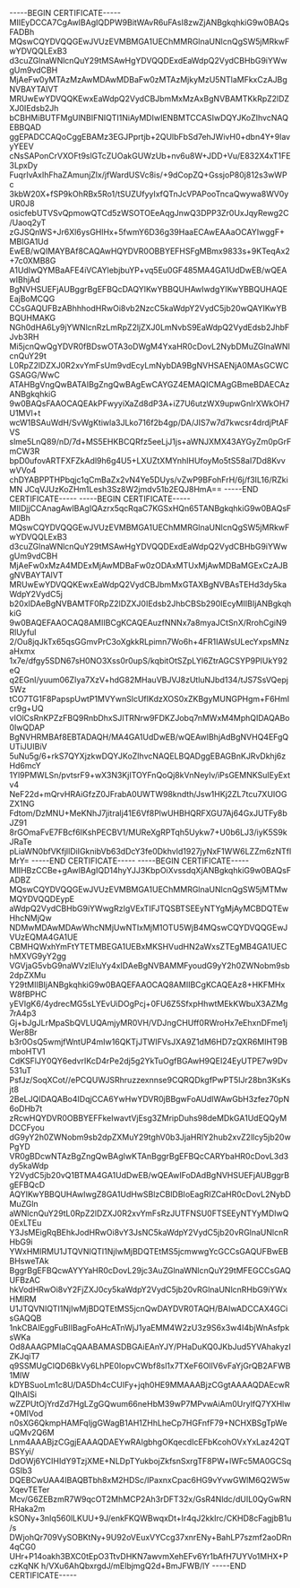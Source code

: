 -----BEGIN CERTIFICATE-----
MIIEyDCCA7CgAwIBAgIQDPW9BitWAvR6uFAsI8zwZjANBgkqhkiG9w0BAQsFADBh
MQswCQYDVQQGEwJVUzEVMBMGA1UEChMMRGlnaUNlcnQgSW5jMRkwFwYDVQQLExB3
d3cuZGlnaWNlcnQuY29tMSAwHgYDVQQDExdEaWdpQ2VydCBHbG9iYWwgUm9vdCBH
MjAeFw0yMTAzMzAwMDAwMDBaFw0zMTAzMjkyMzU5NTlaMFkxCzAJBgNVBAYTAlVT
MRUwEwYDVQQKEwxEaWdpQ2VydCBJbmMxMzAxBgNVBAMTKkRpZ2lDZXJ0IEdsb2Jh
bCBHMiBUTFMgUlNBIFNIQTI1NiAyMDIwIENBMTCCASIwDQYJKoZIhvcNAQEBBQAD
ggEPADCCAQoCggEBAMz3EGJPprtjb+2QUlbFbSd7ehJWivH0+dbn4Y+9lavyYEEV
cNsSAPonCrVXOFt9slGTcZUOakGUWzUb+nv6u8W+JDD+Vu/E832X4xT1FE3LpxDy
FuqrIvAxIhFhaZAmunjZlx/jfWardUSVc8is/+9dCopZQ+GssjoP80j812s3wWPc
3kbW20X+fSP9kOhRBx5Ro1/tSUZUfyyIxfQTnJcVPAPooTncaQwywa8WV0yUR0J8
osicfebUTVSvQpmowQTCd5zWSOTOEeAqgJnwQ3DPP3Zr0UxJqyRewg2C/Uaoq2yT
zGJSQnWS+Jr6Xl6ysGHlHx+5fwmY6D36g39HaaECAwEAAaOCAYIwggF+MBIGA1Ud
EwEB/wQIMAYBAf8CAQAwHQYDVR0OBBYEFHSFgMBmx9833s+9KTeqAx2+7c0XMB8G
A1UdIwQYMBaAFE4iVCAYlebjbuYP+vq5Eu0GF485MA4GA1UdDwEB/wQEAwIBhjAd
BgNVHSUEFjAUBggrBgEFBQcDAQYIKwYBBQUHAwIwdgYIKwYBBQUHAQEEajBoMCQG
CCsGAQUFBzABhhhodHRwOi8vb2NzcC5kaWdpY2VydC5jb20wQAYIKwYBBQUHMAKG
NGh0dHA6Ly9jYWNlcnRzLmRpZ2ljZXJ0LmNvbS9EaWdpQ2VydEdsb2JhbFJvb3RH
Mi5jcnQwQgYDVR0fBDswOTA3oDWgM4YxaHR0cDovL2NybDMuZGlnaWNlcnQuY29t
L0RpZ2lDZXJ0R2xvYmFsUm9vdEcyLmNybDA9BgNVHSAENjA0MAsGCWCGSAGG/WwC
ATAHBgVngQwBATAIBgZngQwBAgEwCAYGZ4EMAQICMAgGBmeBDAECAzANBgkqhkiG
9w0BAQsFAAOCAQEAkPFwyyiXaZd8dP3A+iZ7U6utzWX9upwGnIrXWkOH7U1MVl+t
wcW1BSAuWdH/SvWgKtiwla3JLko716f2b4gp/DA/JIS7w7d7kwcsr4drdjPtAFVS
slme5LnQ89/nD/7d+MS5EHKBCQRfz5eeLjJ1js+aWNJXMX43AYGyZm0pGrFmCW3R
bpD0ufovARTFXFZkAdl9h6g4U5+LXUZtXMYnhIHUfoyMo5tS58aI7Dd8KvvwVVo4
chDYABPPTHPbqjc1qCmBaZx2vN4Ye5DUys/vZwP9BFohFrH/6j/f3IL16/RZkiMN
JCqVJUzKoZHm1Lesh3Sz8W2jmdv51b2EQJ8HmA==
-----END CERTIFICATE-----
-----BEGIN CERTIFICATE-----
MIIDjjCCAnagAwIBAgIQAzrx5qcRqaC7KGSxHQn65TANBgkqhkiG9w0BAQsFADBh
MQswCQYDVQQGEwJVUzEVMBMGA1UEChMMRGlnaUNlcnQgSW5jMRkwFwYDVQQLExB3
d3cuZGlnaWNlcnQuY29tMSAwHgYDVQQDExdEaWdpQ2VydCBHbG9iYWwgUm9vdCBH
MjAeFw0xMzA4MDExMjAwMDBaFw0zODAxMTUxMjAwMDBaMGExCzAJBgNVBAYTAlVT
MRUwEwYDVQQKEwxEaWdpQ2VydCBJbmMxGTAXBgNVBAsTEHd3dy5kaWdpY2VydC5j
b20xIDAeBgNVBAMTF0RpZ2lDZXJ0IEdsb2JhbCBSb290IEcyMIIBIjANBgkqhkiG
9w0BAQEFAAOCAQ8AMIIBCgKCAQEAuzfNNNx7a8myaJCtSnX/RrohCgiN9RlUyfuI
2/Ou8jqJkTx65qsGGmvPrC3oXgkkRLpimn7Wo6h+4FR1IAWsULecYxpsMNzaHxmx
1x7e/dfgy5SDN67sH0NO3Xss0r0upS/kqbitOtSZpLYl6ZtrAGCSYP9PIUkY92eQ
q2EGnI/yuum06ZIya7XzV+hdG82MHauVBJVJ8zUtluNJbd134/tJS7SsVQepj5Wz
tCO7TG1F8PapspUwtP1MVYwnSlcUfIKdzXOS0xZKBgyMUNGPHgm+F6HmIcr9g+UQ
vIOlCsRnKPZzFBQ9RnbDhxSJITRNrw9FDKZJobq7nMWxM4MphQIDAQABo0IwQDAP
BgNVHRMBAf8EBTADAQH/MA4GA1UdDwEB/wQEAwIBhjAdBgNVHQ4EFgQUTiJUIBiV
5uNu5g/6+rkS7QYXjzkwDQYJKoZIhvcNAQELBQADggEBAGBnKJRvDkhj6zHd6mcY
1Yl9PMWLSn/pvtsrF9+wX3N3KjITOYFnQoQj8kVnNeyIv/iPsGEMNKSuIEyExtv4
NeF22d+mQrvHRAiGfzZ0JFrabA0UWTW98kndth/Jsw1HKj2ZL7tcu7XUIOGZX1NG
Fdtom/DzMNU+MeKNhJ7jitralj41E6Vf8PlwUHBHQRFXGU7Aj64GxJUTFy8bJZ91
8rGOmaFvE7FBcf6IKshPECBV1/MUReXgRPTqh5Uykw7+U0b6LJ3/iyK5S9kJRaTe
pLiaWN0bfVKfjllDiIGknibVb63dDcY3fe0Dkhvld1927jyNxF1WW6LZZm6zNTfl
MrY=
-----END CERTIFICATE-----
-----BEGIN CERTIFICATE-----
MIIHBzCCBe+gAwIBAgIQD14hyYJJ3KbpOiXvssdqXjANBgkqhkiG9w0BAQsFADBZ
MQswCQYDVQQGEwJVUzEVMBMGA1UEChMMRGlnaUNlcnQgSW5jMTMwMQYDVQQDEypE
aWdpQ2VydCBHbG9iYWwgRzIgVExTIFJTQSBTSEEyNTYgMjAyMCBDQTEwHhcNMjQw
NDMwMDAwMDAwWhcNMjUwNTIxMjM1OTU5WjB4MQswCQYDVQQGEwJVUzEQMA4GA1UE
CBMHQWxhYmFtYTETMBEGA1UEBxMKSHVudHN2aWxsZTEgMB4GA1UEChMXVG9yY2gg
VGVjaG5vbG9naWVzIEluYy4xIDAeBgNVBAMMFyoudG9yY2h0ZWNobm9sb2dpZXMu
Y29tMIIBIjANBgkqhkiG9w0BAQEFAAOCAQ8AMIIBCgKCAQEAz8+HKFMHxW8fBPHC
yEVIgK6/4ydrecMG5sLYEvUiDOgPcj+0FU6Z5SfxpHhwtMEkKWbuX3AZMg7rA4p3
Gj+bJgJLrMpaSbQVLUQAmjyMR0VH/VDJngCHUff0RWroHx7eEhxnDFme1jWer8Br
b3r0OsQ5wmjfWntUP4mIw16QKTjJTWIFVsJXA9Z1dM6HD7zQXR6MIHT9BmboHTV1
CdKSFlJY0QY6edvrIKcD4rPe2dj5g2YkTuOgfBGAwH9QEI24EyUTPE7w9Dv531uT
PsfJz/SoqXCot//ePCQUWJSRhruzzexnnse9CQRQDkgfPwPT5IJr28bn3KsKsjt8
2BeLJQIDAQABo4IDqjCCA6YwHwYDVR0jBBgwFoAUdIWAwGbH3zfez70pN6oDHb7t
zRcwHQYDVR0OBBYEFFkeIwavtVjEsg3ZMripDuhs98deMDkGA1UdEQQyMDCCFyou
dG9yY2h0ZWNobm9sb2dpZXMuY29tghV0b3JjaHRlY2hub2xvZ2llcy5jb20wPgYD
VR0gBDcwNTAzBgZngQwBAgIwKTAnBggrBgEFBQcCARYbaHR0cDovL3d3dy5kaWdp
Y2VydC5jb20vQ1BTMA4GA1UdDwEB/wQEAwIFoDAdBgNVHSUEFjAUBggrBgEFBQcD
AQYIKwYBBQUHAwIwgZ8GA1UdHwSBlzCBlDBIoEagRIZCaHR0cDovL2NybDMuZGln
aWNlcnQuY29tL0RpZ2lDZXJ0R2xvYmFsRzJUTFNSU0FTSEEyNTYyMDIwQ0ExLTEu
Y3JsMEigRqBEhkJodHRwOi8vY3JsNC5kaWdpY2VydC5jb20vRGlnaUNlcnRHbG9i
YWxHMlRMU1JTQVNIQTI1NjIwMjBDQTEtMS5jcmwwgYcGCCsGAQUFBwEBBHsweTAk
BggrBgEFBQcwAYYYaHR0cDovL29jc3AuZGlnaWNlcnQuY29tMFEGCCsGAQUFBzAC
hkVodHRwOi8vY2FjZXJ0cy5kaWdpY2VydC5jb20vRGlnaUNlcnRHbG9iYWxHMlRM
U1JTQVNIQTI1NjIwMjBDQTEtMS5jcnQwDAYDVR0TAQH/BAIwADCCAX4GCisGAQQB
1nkCBAIEggFuBIIBagFoAHcATnWjJ1yaEMM4W2zU3z9S6x3w4I4bjWnAsfpksWKa
Od8AAAGPMIaCqQAABAMASDBGAiEAnYJY/PHaDuKQ0JKbJud5YVAhakyzIZKJqiT7
q9SSMUgCIQD6BkVy6LhPE0IopvCWbf8sl1x7TXeF6OllV6vFaYjGrQB2AFWB1MIW
kDYBSuoLm1c8U/DA5Dh4cCUIFy+jqh0HE9MMAAABjzCGgtAAAAQDAEcwRQIhAISi
wZZPUtOjYrdZd7HgLZgGQwum66neHbM39wP7MPvwAiAm0UrylfQ7YXHlw+0MlVod
n0sXG6QkmpHAMFqIjgGWagB1AH1ZHhLheCp7HGFnfF79+NCHXBSgTpWeuQMv2Q6M
Lnm4AAABjzCGgjEAAAQDAEYwRAIgbhgOKqecdIcEFbKcohOVxYxLaz42QTBSYyi/
DdOWj6YCIHIdY9TzjXME+NLDpTYukbojZkfsnSxrgTF8PW+lWFc5MA0GCSqGSIb3
DQEBCwUAA4IBAQBTbh8xM2HDSc/IPaxnxCpac6HG9vYvwGWlM6Q2W5wXqevTETer
Mcv/G6ZEBzmR7W9qcOT2MhMCP2Ah3rDFT32x/GsR4Nldc/dUIL0QyGwRNRHaka2m
kSONy+3nIq560lLKUU+9J/enkFKQWBwqxDt+Ir4qJ2kkIrc/CKHD8cFagjbB1u/s
DWjohQr709VySOBKtNy+9U92oVEuxVYCcg37xnrENy+BahLP7szmf2aoDRn4qCG0
UHr+P14oakh3BXC0tEpO3TtvDHKN7awvmXehEFv6Yr1bAfH7UYVo1MHX+PczKqNK
h/VXu6AhQbxrgdJ/mElbjmgQ2d+BmJFWB/lY
-----END CERTIFICATE-----
